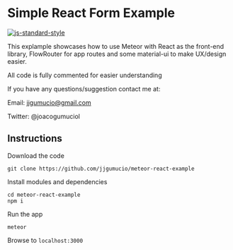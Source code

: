 # Simple React Form Example

[![js-standard-style](https://img.shields.io/badge/code%20style-standard-brightgreen.svg)](http://standardjs.com/)

This explample showcases how to use Meteor with React as the front-end library,
FlowRouter for app routes and some material-ui to make UX/design easier.

All code is fully commented for easier understanding

If you have any questions/suggestion contact me at:

Email: jjgumucio@gmail.com

Twitter: @joacogumuciol

## Instructions

Download the code

```
git clone https://github.com/jjgumucio/meteor-react-example
```

Install modules and dependencies

```
cd meteor-react-example
npm i
```

Run the app

```
meteor
```

Browse to ```localhost:3000```
